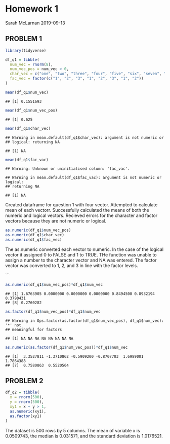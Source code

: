Homework 1
================
Sarah McLarnan
2019-09-13

PROBLEM 1
---------

``` r
library(tidyverse)

df_q1 = tibble(
  num_vec = rnorm(8),
  num_vec_pos = num_vec > 0,
  char_vec = c("one", "two", "three", "four", "five", "six", "seven", "eight"),
  fac_vec = factor(c("1", "2", "3", "1", "2", "3", "1", "2"))
)

mean(df_q1$num_vec)
```

    ## [1] 0.1551693

``` r
mean(df_q1$num_vec_pos)
```

    ## [1] 0.625

``` r
mean(df_q1$char_vec)
```

    ## Warning in mean.default(df_q1$char_vec): argument is not numeric or
    ## logical: returning NA

    ## [1] NA

``` r
mean(df_q1$fac_vac)
```

    ## Warning: Unknown or uninitialised column: 'fac_vac'.

    ## Warning in mean.default(df_q1$fac_vac): argument is not numeric or logical:
    ## returning NA

    ## [1] NA

Created dataframe for question 1 with four vector. Attempted to calculate mean of each vectorr. Successfully calculated the means of both the numeric and logical vectors. Recieved errors for the character and factor vectors because they are not numeric or logical.

``` r
as.numeric(df_q1$num_vec_pos)
as.numeric(df_q1$char_vec)
as.numeric(df_q1$fac_vec)
```

The as.numeric converted each vector to numeric. In the case of the logical vector it assigned 0 to FALSE and 1 to TRUE. THe function was unable to assign a number to the character vector and NA was entered. The factor vector was converted to 1, 2, and 3 in line with the factor levels.

\`\`\`

``` r
as.numeric(df_q1$num_vec_pos)*df_q1$num_vec
```

    ## [1] 1.6763905 0.0000000 0.0000000 0.0000000 0.8494500 0.8932194 0.3790431
    ## [8] 0.2760282

``` r
as.factor(df_q1$num_vec_pos)*df_q1$num_vec
```

    ## Warning in Ops.factor(as.factor(df_q1$num_vec_pos), df_q1$num_vec): '*' not
    ## meaningful for factors

    ## [1] NA NA NA NA NA NA NA NA

``` r
as.numeric(as.factor(df_q1$num_vec_pos))*df_q1$num_vec
```

    ## [1]  3.3527811 -1.3710862 -0.5909200 -0.8707703  1.6989001  1.7864388
    ## [7]  0.7580863  0.5520564

PROBLEM 2
---------

``` r
df_q2 = tibble(
  x = rnorm(500),
  y = rnorm(500),
  xy1 = x + y > 1,
  as.numeric(xy1),
  as.factor(xy1)
)
```

The dataset is 500 rows by 5 columns. The mean of variable x is 0.0509743, the median is 0.031571, and the standard deviation is 1.0176521.
